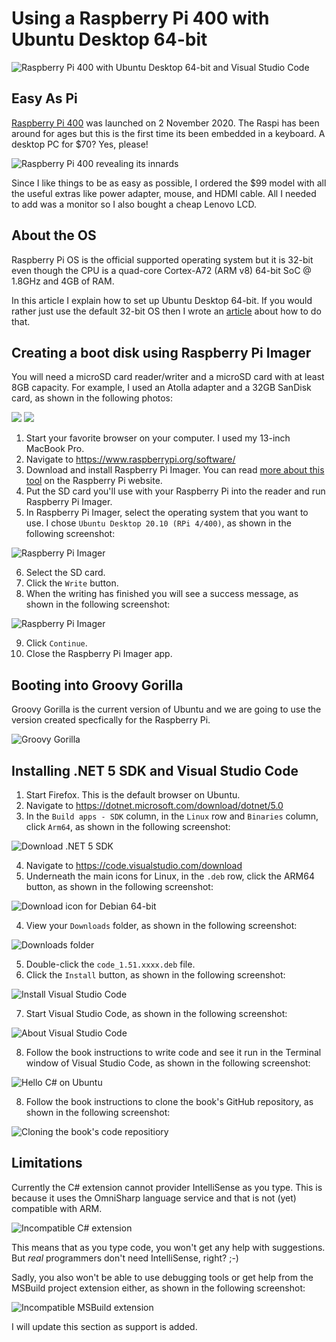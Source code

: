 # Using a Raspberry Pi 400 with Ubuntu Desktop 64-bit

![Raspberry Pi 400 with Ubuntu Desktop 64-bit and Visual Studio Code](assets/raspberry-pi-vscode-groovy-gorilla.jpg)

## Easy As Pi
[Raspberry Pi 400](https://www.raspberrypi.org/blog/raspberry-pi-400-the-70-desktop-pc/) was launched on 2 November 2020. The Raspi has been around for ages but this is the first time its been embedded in a keyboard. A desktop PC for $70? Yes, please!

![Raspberry Pi 400 revealing its innards](https://www.raspberrypi.org/homepage-9df4b/static/keyboard-lg-ea472ffb3ec4abfece72ef3d87ebb6d3.png)

Since I like things to be as easy as possible, I ordered the $99 model with all the useful extras like power adapter, mouse, and HDMI cable. All I needed to add was a monitor so I also bought a cheap Lenovo LCD.

## About the OS
Raspberry Pi OS is the official supported operating system but it is 32-bit even though the CPU is a quad-core Cortex-A72 (ARM v8) 64-bit SoC @ 1.8GHz and 4GB of RAM.

In this article I explain how to set up Ubuntu Desktop 64-bit. If you would rather just use the default 32-bit OS then I wrote an [article](../raspberry-pi-os32/README.md) about how to do that.

## Creating a boot disk using Raspberry Pi Imager

You will need a microSD card reader/writer and a microSD card with at least 8GB capacity. For example, I used an Atolla adapter and a 32GB SanDisk card, as shown in the following photos:

![](assets/micro-sd-adapter.jpg)
![](assets/micro-sd-32gb.jpg)

1. Start your favorite browser on your computer. I used my 13-inch MacBook Pro.
2. Navigate to https://www.raspberrypi.org/software/
3. Download and install Raspberry Pi Imager. You can read [more about this tool](https://www.raspberrypi.org/blog/raspberry-pi-imager-imaging-utility/) on the Raspberry Pi website.
4. Put the SD card you'll use with your Raspberry Pi into the reader and run Raspberry Pi Imager.
5. In Raspberry Pi Imager, select the operating system that you want to use. I chose `Ubuntu Desktop 20.10 (RPi 4/400)`, as shown in the following screenshot:

![Raspberry Pi Imager](assets/raspi-imager-01.png)

6. Select the SD card.
7. Click the `Write` button.
8. When the writing has finished you will see a success message, as shown in the following screenshot:

![Raspberry Pi Imager](assets/raspi-imager-02.png)

9. Click `Continue`.
10. Close the Raspberry Pi Imager app.

## Booting into Groovy Gorilla
Groovy Gorilla is the current version of Ubuntu and we are going to use the version created specfically for the Raspberry Pi.

![Groovy Gorilla](assets/groovy-gorilla-raspi.png)

## Installing .NET 5 SDK and Visual Studio Code

1. Start Firefox. This is the default browser on Ubuntu.
2. Navigate to https://dotnet.microsoft.com/download/dotnet/5.0
3. In the `Build apps - SDK` column, in the `Linux` row and `Binaries` column, click `Arm64`, as shown in the following screenshot:

![Download .NET 5 SDK](assets/download-net5.png)

4. Navigate to https://code.visualstudio.com/download
5. Underneath the main icons for Linux, in the `.deb` row, click the ARM64 button, as shown in the following screenshot:

![Download icon for Debian 64-bit](assets/download-vscode.png)

4. View your `Downloads` folder, as shown in the following screenshot:

![Downloads folder](assets/downloads-window.png)

5. Double-click the `code_1.51.xxxx.deb` file.
6. Click the `Install` button, as shown in the following screenshot:

![Install Visual Studio Code](assets/code-install.png)

7. Start Visual Studio Code, as shown in the following screenshot:

![About Visual Studio Code](assets/vscode-arm64-raspi.png)

8. Follow the book instructions to write code and see it run in the Terminal window of Visual Studio Code, as shown in the following screenshot:

![Hello C# on Ubuntu](assets/hello-cs.png)

8. Follow the book instructions to clone the book's GitHub repository, as shown in the following screenshot:

![Cloning the book's code repositiory](assets/cs-repo.png)

## Limitations
Currently the C# extension cannot provider IntelliSense as you type. This is because it uses the OmniSharp language service and that is not (yet) compatible with ARM. 

![Incompatible C# extension](assets/cs-extension-incompatible.png)

This means that as you type code, you won't get any help with suggestions. But *real* programmers don't need IntelliSense, right? ;-)

Sadly, you also won't be able to use debugging tools or get help from the MSBuild project extension either, as shown in the following screenshot:

![Incompatible MSBuild extension](assets/msbuild-extension-incompatible.png)

I will update this section as support is added.